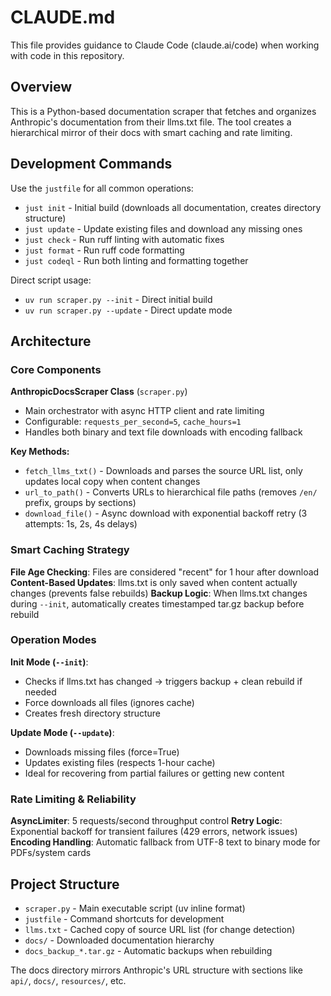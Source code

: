 # CLAUDE.md

This file provides guidance to Claude Code (claude.ai/code) when working with code in this repository.

## Overview

This is a Python-based documentation scraper that fetches and organizes Anthropic's documentation from their llms.txt file. The tool creates a hierarchical mirror of their docs with smart caching and rate limiting.

## Development Commands

Use the `justfile` for all common operations:

- `just init` - Initial build (downloads all documentation, creates directory structure)
- `just update` - Update existing files and download any missing ones  
- `just check` - Run ruff linting with automatic fixes
- `just format` - Run ruff code formatting
- `just codeql` - Run both linting and formatting together

Direct script usage:
- `uv run scraper.py --init` - Direct initial build
- `uv run scraper.py --update` - Direct update mode

## Architecture

### Core Components

**AnthropicDocsScraper Class** (`scraper.py`)
- Main orchestrator with async HTTP client and rate limiting
- Configurable: `requests_per_second=5`, `cache_hours=1`
- Handles both binary and text file downloads with encoding fallback

**Key Methods:**
- `fetch_llms_txt()` - Downloads and parses the source URL list, only updates local copy when content changes
- `url_to_path()` - Converts URLs to hierarchical file paths (removes `/en/` prefix, groups by sections)
- `download_file()` - Async download with exponential backoff retry (3 attempts: 1s, 2s, 4s delays)

### Smart Caching Strategy

**File Age Checking**: Files are considered "recent" for 1 hour after download
**Content-Based Updates**: llms.txt is only saved when content actually changes (prevents false rebuilds)
**Backup Logic**: When llms.txt changes during `--init`, automatically creates timestamped tar.gz backup before rebuild

### Operation Modes

**Init Mode (`--init`)**:
- Checks if llms.txt has changed → triggers backup + clean rebuild if needed
- Force downloads all files (ignores cache)
- Creates fresh directory structure

**Update Mode (`--update`)**:
- Downloads missing files (force=True)  
- Updates existing files (respects 1-hour cache)
- Ideal for recovering from partial failures or getting new content

### Rate Limiting & Reliability

**AsyncLimiter**: 5 requests/second throughput control
**Retry Logic**: Exponential backoff for transient failures (429 errors, network issues)
**Encoding Handling**: Automatic fallback from UTF-8 text to binary mode for PDFs/system cards

## Project Structure

- `scraper.py` - Main executable script (uv inline format)
- `justfile` - Command shortcuts for development
- `llms.txt` - Cached copy of source URL list (for change detection)
- `docs/` - Downloaded documentation hierarchy
- `docs_backup_*.tar.gz` - Automatic backups when rebuilding

The docs directory mirrors Anthropic's URL structure with sections like `api/`, `docs/`, `resources/`, etc.